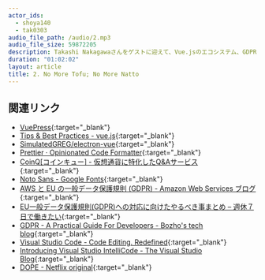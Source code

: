 ```yaml
---
actor_ids:
  - shoya140
  - tak0303
audio_file_path: /audio/2.mp3
audio_file_size: 59872205
description: Takashi Nakagawaさんをゲストに迎えて、Vue.jsのエコシステム、GDPR、育児などについて話しました。
duration: "01:02:02"
layout: article
title: 2. No More Tofu; No More Natto
---
```


## 関連リンク

* [VuePress](https://vuepress.vuejs.org/){:target="_blank"}
* [Tips & Best Practices - vue.js](https://012.vuejs.org/guide/best-practices.html){:target="_blank"}
* [SimulatedGREG/electron-vue](https://github.com/SimulatedGREG/electron-vue){:target="_blank"}
* [Prettier · Opinionated Code Formatter](https://prettier.io/){:target="_blank"}
* [CoinQ\[コインキュー\] - 仮想通貨に特化したQ&Aサービス](https://coin-q.jp/){:target="_blank"}
* [Noto Sans - Google Fonts](https://fonts.google.com/specimen/Noto+Sans){:target="_blank"}
* [AWS と EU の一般データ保護規則 (GDPR) - Amazon Web Services ブログ](https://aws.amazon.com/jp/blogs/news/aws-and-the-general-data-protection-regulation/){:target="_blank"}
* [EU一般データ保護規則(GDPR)への対応に向けたやるべき事まとめ – 週休７日で働きたい](https://blog.craftz.dog/gdpr-a-practical-guide-for-developers-24f94f2fce34){:target="_blank"}
* [GDPR - A Practical Guide For Developers - Bozho's tech blog](https://techblog.bozho.net/gdpr-practical-guide-developers/){:target="_blank"}
* [Visual Studio Code - Code Editing. Redefined](https://code.visualstudio.com/){:target="_blank"}
* [Introducing Visual Studio IntelliCode - The Visual Studio Blog](https://blogs.msdn.microsoft.com/visualstudio/2018/05/07/introducing-visual-studio-intellicode/){:target="_blank"}
* [DOPE - Netflix original](https://www.netflix.com/title/80178726){:target="_blank"}
